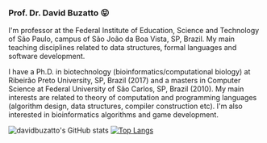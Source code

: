 ### Prof. Dr. David Buzatto 😝

I'm professor at the Federal Institute of Education, Science and Technology of São Paulo, campus of São João da Boa Vista, SP, Brazil. My main teaching disciplines related to data structures, formal languages and software development.

I have a Ph.D. in biotechnology (bioinformatics/computational biology) at Ribeirão Preto University, SP, Brazil (2017) and a masters in Computer Science at Federal University of São Carlos, SP, Brazil (2010). My main interests are related to theory of computation and programming languages (algorithm design, data structures, compiler construction etc). I'm also interested in bioinformatics algorithms and game development.

![davidbuzatto's GitHub stats](https://github-readme-stats.vercel.app/api?username=davidbuzatto&show_icons=true&theme=prussian)
[![Top Langs](https://github-readme-stats.vercel.app/api/top-langs/?username=davidbuzatto&theme=prussian&layout=compact&exclude_repo=CryGetter,CryProteinModelsComparisonLab,CryProteinModelsComparisonData,Excel2LaTeX,CognitorWeb,ESH)](https://github.com/davidbuzatto?tab=repositories)
